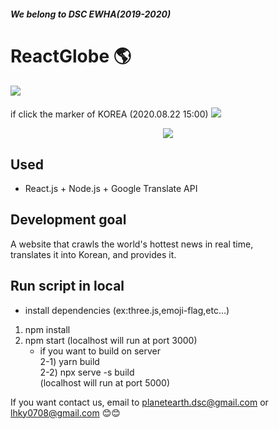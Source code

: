##### We belong to DSC EWHA(2019-2020)

# ReactGlobe 🌎
![](src/img/main.png)

#### 
  if click the marker of KOREA (2020.08.22 15:00) 
  ![](src/img/KR.png)
  <p align="center"><img src="src/img/play.gif"></p>


## Used
* React.js + Node.js + Google Translate API

## Development goal
A website that crawls the world's hottest news in real time,  
translates it into Korean, and provides it.


## Run script in local
* install dependencies (ex:three.js,emoji-flag,etc...)
1) npm install
2) npm start
(localhost will run at port 3000)  
    - if you want to build on server  
    2-1) yarn build  
    2-2) npx serve -s build  
    (localhost will run at port 5000)  
    
If you want contact us, email to planetearth.dsc@gmail.com or lhky0708@gmail.com 😊😊
